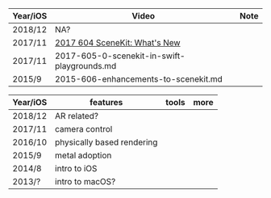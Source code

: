 


Year/iOS|Video|Note
--|--|--
2018/12|NA?
2017/11|[2017 604 SceneKit: What's New](https://developer.apple.com/videos/play/wwdc2017/604/)|
2017/11|2017-605-0-scenekit-in-swift-playgrounds.md
2015/9|2015-606-enhancements-to-scenekit.md


Year/iOS|features|tools|more
---|---|---|---
2018/12|AR related?
2017/11|camera control
2016/10|physically based rendering
2015/9|metal adoption
2014/8|intro to iOS
2013/?|intro to macOS?
